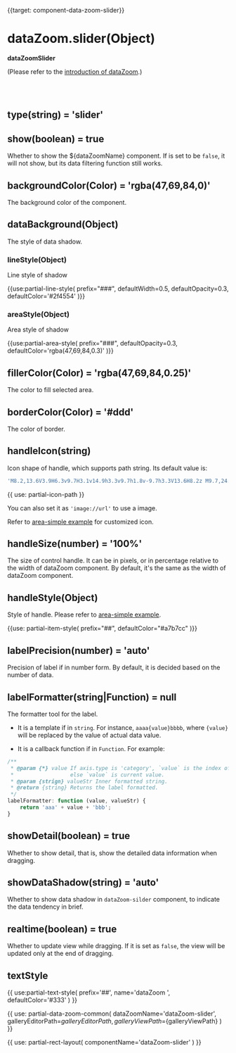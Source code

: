 {{target: component-data-zoom-slider}}

# dataZoom.slider(Object)

**dataZoomSlider**

(Please refer to the [introduction of dataZoom](~dataZoom).)


<br>
<br>


## type(string) = 'slider'


## show(boolean) = true

Whether to show the ${dataZoomName} component. If is set to be `false`, it will not show, but its data filtering function still works.


## backgroundColor(Color) = 'rgba(47,69,84,0)'

The background color of the component.

## dataBackground(Object)

The style of data shadow.

### lineStyle(Object)

Line style of shadow

{{use:partial-line-style(
    prefix="###",
    defaultWidth=0.5,
    defaultOpacity=0.3,
    defaultColor='#2f4554'
)}}

### areaStyle(Object)

Area style of shadow

{{use:partial-area-style(
    prefix="###",
    defaultOpacity=0.3,
    defaultColor='rgba(47,69,84,0.3)'
)}}

## fillerColor(Color) = 'rgba(47,69,84,0.25)'

The color to fill selected area.

## borderColor(Color) = '#ddd'

The color of border.

## handleIcon(string)

Icon shape of handle, which supports path string. Its default value is:
```js
'M8.2,13.6V3.9H6.3v9.7H3.1v14.9h3.3v9.7h1.8v-9.7h3.3V13.6H8.2z M9.7,24.4H4.8v-1.4h4.9V24.4z M9.7,19.1H4.8v-1.4h4.9V19.1z'
```

{{ use: partial-icon-path }}

You can also set it as `'image://url'` to use a image.

Refer to [area-simple example](${galleryEditorPath}area-simple) for customized icon.


## handleSize(number) = '100%'

The size of control handle. It can be in pixels, or in percentage relative to the width of dataZoom component. By default, it's the same as the width of dataZoom component.

## handleStyle(Object)

Style of handle. Please refer to [area-simple example](${galleryEditorPath}area-simple).

{{use: partial-item-style(
    prefix="##",
    defaultColor="#a7b7cc"
)}}

## labelPrecision(number) = 'auto'

Precision of label if in number form. By default, it is decided based on the number of data.


## labelFormatter(string|Function) = null

The formatter tool for the label.

+ It is a template if in `string`. For instance, `aaaa{value}bbbb`, where `{value}` will be replaced by the value of actual data value.

+ It is a callback function if in `Function`. For example:

```javascript
/**
 * @param {*} value If axis.type is 'category', `value` is the index of axis.data.
 *                  else `value` is current value.
 * @param {strign} valueStr Inner formatted string.
 * @return {string} Returns the label formatted.
 */
labelFormatter: function (value, valueStr) {
    return 'aaa' + value + 'bbb';
}
```


## showDetail(boolean) = true

Whether to show detail, that is, show the detailed data information when dragging.


## showDataShadow(string) = 'auto'

Whether to show data shadow in `dataZoom-silder` component, to indicate the data tendency in brief.

## realtime(boolean) = true

Whether to update view while dragging. If it is set as `false`, the view will be updated only at the end of dragging.


## textStyle

{{ use:partial-text-style(
    prefix='##',
    name='dataZoom ',
    defaultColor='#333'
) }}





{{ use: partial-data-zoom-common(
    dataZoomName='dataZoom-slider',
    galleryEditorPath=${galleryEditorPath},
    galleryViewPath=${galleryViewPath}
) }}

{{ use: partial-rect-layout(
    componentName='dataZoom-slider'
) }}
